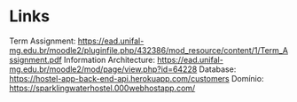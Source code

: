 # Links
Term Assignment: https://ead.unifal-mg.edu.br/moodle2/pluginfile.php/432386/mod_resource/content/1/Term_Assignment.pdf
Information Architecture: https://ead.unifal-mg.edu.br/moodle2/mod/page/view.php?id=64228 
Database: https://hostel-app-back-end-api.herokuapp.com/customers
Domínio: https://sparklingwaterhostel.000webhostapp.com/
